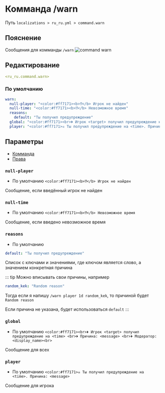 # Комманда /warn
Путь `localizations > ru_ru.yml > command.warn`

## Пояснение
Сообщения для комманды `/warn`
![command warn](/commandwarn.png)

## Редактирование
```yaml
<ru_ru.command.warn>
```

### По умолчанию
```yaml
warn:
  null-player: "<color:#ff7171><b>⁉</b> Игрок не найден"
  null-time: "<color:#ff7171><b>⁉</b> Невозможное время"
  reasons:
    default: "Ты получил предупреждение"
  global: "<color:#ff7171><br>⏵ Игрок <target> получил предупреждение на <time> <br>⏵ Причина: <message> <br>⏵ Модератор: <display_name><br>"
  player: "<color:#ff7171>☠ Ты получил предупреждение на <time>. Причина: <message>"
```

## Параметры

- [Комманда](/ru/command/warn/)
- [Права](/ru/permission/command/warn/)

### `null-player`
- По умолчанию `<color:#ff7171><b>⁉</b> Игрок не найден`

Сообщение, если введённый игрок не найден

### `null-time`
- По умолчанию `<color:#ff7171><b>⁉</b> Невозможное время`

Сообщение, если введено невозможное время

### `reasons`
- По умолчанию
```yaml
default: "Ты получил предупреждение"
```

Список с ключами и значениями, где ключом является слово, а значением конкретная причина

::: tip Можно вписывать свои причины, например
```yaml
random_kek: "Random reason"
```
Тогда если я напишу `/warn player 1d random_kek`, то причиной будет `Random reason`

Если причина не указана, будет использоваться `default`
:::

### `global`
- По умолчанию `<color:#ff7171><br>⏵ Игрок <target> получил предупреждение на <time> <br>⏵ Причина: <message> <br>⏵ Модератор: <display_name><br>`

Сообщение для всех

### `player`
- По умолчанию `<color:#ff7171>☠ Ты получил предупреждение на <time>. Причина: <message>`

Сообщение для игрока

